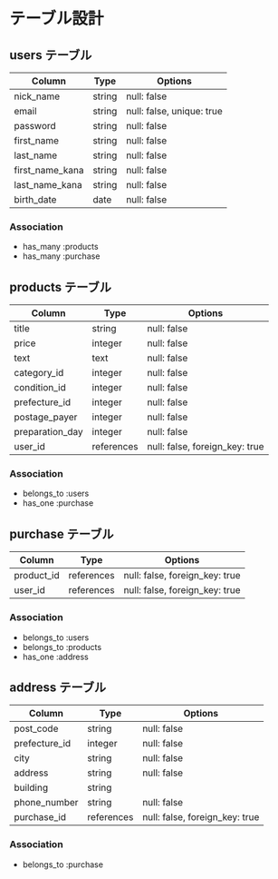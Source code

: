 # テーブル設計

## users テーブル

| Column          | Type          | Options               |
| --------------- | ------------- | --------------------- |
| nick_name       | string        | null: false           |
| email           | string        | null: false, unique: true|
| password        | string        | null: false           |
| first_name      | string        | null: false           |
| last_name       | string        | null: false           |
| first_name_kana | string        | null: false           |
| last_name_kana  | string        | null: false           |
| birth_date      | date          | null: false           |

### Association
 - has_many :products
 - has_many :purchase

## products テーブル

| Column          | Type           | Options              |
| --------------- | -------------- | -------------------- |
| title           | string         | null: false          |
| price           | integer        | null: false          |
| text            | text           | null: false          |
| category_id     | integer        | null: false          |
| condition_id    | integer        | null: false          |
| prefecture_id   | integer        | null: false          |
| postage_payer   | integer        | null: false          |
| preparation_day | integer        | null: false          |
| user_id         | references     | null: false, foreign_key: true |

### Association
 - belongs_to :users
 - has_one :purchase

## purchase テーブル

| Column          | Type            | Options                |
| --------------- | --------------- | ---------------------- |
| product_id      | references      | null: false, foreign_key: true |
| user_id         | references      | null: false, foreign_key: true |

### Association
 - belongs_to :users
 - belongs_to :products
 - has_one :address

## address テーブル

| Column          | Type            | Options                |
| --------------- | --------------- | ---------------------- |
| post_code       | string          | null: false            |
| prefecture_id   | integer         | null: false            |
| city            | string          | null: false            |
| address         | string          | null: false            |
| building        | string          |
| phone_number    | string          | null: false            |
| purchase_id     | references      | null: false, foreign_key: true |

### Association
 - belongs_to :purchase
